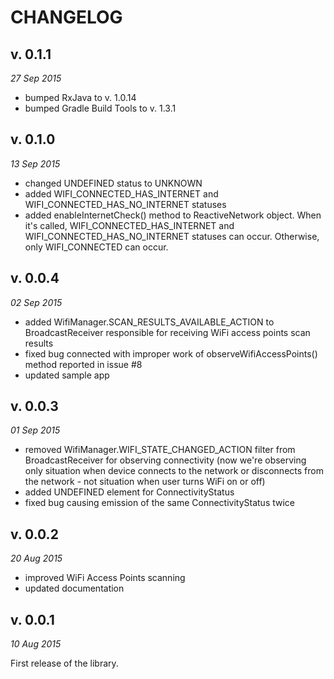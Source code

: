 CHANGELOG
=========

v. 0.1.1
-----
*27 Sep 2015*

- bumped RxJava to v. 1.0.14
- bumped Gradle Build Tools to v. 1.3.1

v. 0.1.0
-----
*13 Sep 2015*

- changed UNDEFINED status to UNKNOWN
- added WIFI_CONNECTED_HAS_INTERNET and WIFI_CONNECTED_HAS_NO_INTERNET statuses
- added enableInternetCheck() method to ReactiveNetwork object. When it's called, WIFI_CONNECTED_HAS_INTERNET and WIFI_CONNECTED_HAS_NO_INTERNET statuses can occur. Otherwise, only WIFI_CONNECTED can occur.

v. 0.0.4
-----
*02 Sep 2015*

- added WifiManager.SCAN_RESULTS_AVAILABLE_ACTION to BroadcastReceiver responsible for receiving WiFi access points scan results
- fixed bug connected with improper work of observeWifiAccessPoints() method reported in issue #8
- updated sample app

v. 0.0.3
-----
*01 Sep 2015*

- removed WifiManager.WIFI_STATE_CHANGED_ACTION filter from BroadcastReceiver for observing connectivity (now we're observing only situation when device connects to the network or disconnects from the network - not situation when user turns WiFi on or off)
- added UNDEFINED element for ConnectivityStatus
- fixed bug causing emission of the same ConnectivityStatus twice

v. 0.0.2
-----
*20 Aug 2015*

- improved WiFi Access Points scanning
- updated documentation

v. 0.0.1
-----
*10 Aug 2015*

First release of the library.